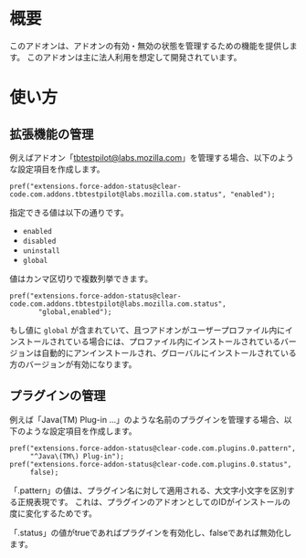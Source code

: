 # 概要

このアドオンは、アドオンの有効・無効の状態を管理するための機能を提供します。
このアドオンは主に法人利用を想定して開発されています。

# 使い方

## 拡張機能の管理

例えばアドオン「tbtestpilot@labs.mozilla.com」を管理する場合、以下のような設定項目を作成します。

    pref("extensions.force-addon-status@clear-code.com.addons.tbtestpilot@labs.mozilla.com.status", "enabled");

指定できる値は以下の通りです。

  * `enabled`
  * `disabled`
  * `uninstall`
  * `global`

値はカンマ区切りで複数列挙できます。

    pref("extensions.force-addon-status@clear-code.com.addons.tbtestpilot@labs.mozilla.com.status",
           "global,enabled");

もし値に `global` が含まれていて、且つアドオンがユーザープロファイル内にインストールされている場合には、プロファイル内にインストールされているバージョンは自動的にアンインストールされ、グローバルにインストールされている方のバージョンが有効になります。

## プラグインの管理

例えば「Java(TM) Plug-in ...」のような名前のプラグインを管理する場合、以下のような設定項目を作成します。

    pref("extensions.force-addon-status@clear-code.com.plugins.0.pattern",
         "^Java\(TM\) Plug-in");
    pref("extensions.force-addon-status@clear-code.com.plugins.0.status",
         false);

「.pattern」の値は、プラグイン名に対して適用される、大文字小文字を区別する正規表現です。
これは、プラグインのアドオンとしてのIDがインストールの度に変化するためです。

「.status」の値がtrueであればプラグインを有効化し、falseであれば無効化します。
